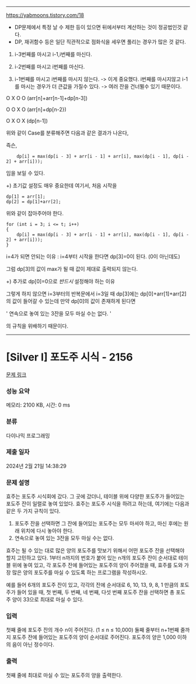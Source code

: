 -----------------------
https://yabmoons.tistory.com/18

- DP문제에서 특정 날 수 제한 등이 있으면 뒤에서부터 계산하는 것이 정공법인것 같다.
- DP, 재귀함수 등은 일단 직관적으로 점화식을 세우면 풀리는 경우가 많은 것 같다.

1. i-3번째를 마시고 i-1,i번째를 마신다.

2. i-2번째를 마시고 i번째를 마신다.

3. i-1번째를 마시고 i번째를 마시지 않는다. -> 이게 중요했다. i번째를 마시지않고 i-1를 마시는 경우가 더 큰값을 가질수 있다. -> 여러 잔을 건너뛸수 있기 때문이다.

O	X	O	O	(arr[n]+arr[n-1]+dp[n-3])

O  	O	X	O	(arr[n]+dp[n-2})

O   	X	O	X	(dp[n-1]) 


위와 같이 Case를 분류해주면 다음과 같은 결과가 나온다,

즉슨,

		dp[i] = max(dp[i - 3] + arr[i - 1] + arr[i], max(dp[i - 1], dp[i - 2] + arr[i]));

임을 보일 수 있다.

+) 초기값 설정도 매우 중요한데 여기서, 처음 시작을 

	dp[1] = arr[1];
	dp[2] = dp[1]+arr[2];

  위와 같이 잡아주어야 한다. 

	for (int i = 3; i <= t; i++)
	{
		dp[i] = max(dp[i - 3] + arr[i - 1] + arr[i], max(dp[i - 1], dp[i - 2] + arr[i]));
	}

 i=4가 되면 안되는 이유 : i=4부터 시작을 한다면 dp[3]=0이 된다. (0이 아닌데도)

 그럼 dp[3]의 값이 max가 될 때 값이 제대로 출력되지 않는다.

 +) 추가로 dp[0]=0으로 *반드시* 설정해야 하는 이유 

 그렇게 하지 않으면 i=3부터의 반복문에서 i=3일 때 dp[3]에는 dp[0]+arr[1]+arr[2]의 값이 들어갈 수 있는데 만약 dp[0]의 값이 존재하게 된다면

' 연속으로 놓여 있는 3잔을 모두 마실 수는 없다. '

의 규칙을 위배하기 때문이다.
  

-----------------------

# [Silver I] 포도주 시식 - 2156 

[문제 링크](https://www.acmicpc.net/problem/2156) 

### 성능 요약

메모리: 2100 KB, 시간: 0 ms

### 분류

다이나믹 프로그래밍

### 제출 일자

2024년 2월 21일 14:38:29

### 문제 설명

<p>효주는 포도주 시식회에 갔다. 그 곳에 갔더니, 테이블 위에 다양한 포도주가 들어있는 포도주 잔이 일렬로 놓여 있었다. 효주는 포도주 시식을 하려고 하는데, 여기에는 다음과 같은 두 가지 규칙이 있다.</p>

<ol>
	<li>포도주 잔을 선택하면 그 잔에 들어있는 포도주는 모두 마셔야 하고, 마신 후에는 원래 위치에 다시 놓아야 한다.</li>
	<li>연속으로 놓여 있는 3잔을 모두 마실 수는 없다.</li>
</ol>

<p>효주는 될 수 있는 대로 많은 양의 포도주를 맛보기 위해서 어떤 포도주 잔을 선택해야 할지 고민하고 있다. 1부터 n까지의 번호가 붙어 있는 n개의 포도주 잔이 순서대로 테이블 위에 놓여 있고, 각 포도주 잔에 들어있는 포도주의 양이 주어졌을 때, 효주를 도와 가장 많은 양의 포도주를 마실 수 있도록 하는 프로그램을 작성하시오. </p>

<p>예를 들어 6개의 포도주 잔이 있고, 각각의 잔에 순서대로 6, 10, 13, 9, 8, 1 만큼의 포도주가 들어 있을 때, 첫 번째, 두 번째, 네 번째, 다섯 번째 포도주 잔을 선택하면 총 포도주 양이 33으로 최대로 마실 수 있다.</p>

### 입력 

 <p>첫째 줄에 포도주 잔의 개수 n이 주어진다. (1 ≤ n ≤ 10,000) 둘째 줄부터 n+1번째 줄까지 포도주 잔에 들어있는 포도주의 양이 순서대로 주어진다. 포도주의 양은 1,000 이하의 음이 아닌 정수이다.</p>

### 출력 

 <p>첫째 줄에 최대로 마실 수 있는 포도주의 양을 출력한다.</p>

